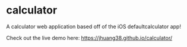 # calculator
A calculator web application based off of the iOS defaultcalculator app!

Check out the live demo here: https://jhuang38.github.io/calculator/
